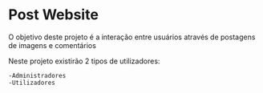 
# Post Website

O objetivo deste projeto é a interação entre usuários através de postagens de imagens e comentários

Neste projeto existirão 2 tipos de utilizadores:

    -Administradores
    -Utilizadores
    
